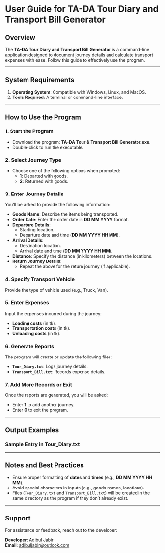 # User Guide for TA-DA Tour Diary and Transport Bill Generator

## Overview
The **TA-DA Tour Diary and Transport Bill Generator** is a command-line application designed to document journey details and calculate transport expenses with ease. Follow this guide to effectively use the program.

---

## System Requirements
1. **Operating System**: Compatible with Windows, Linux, and MacOS.
2. **Tools Required**: A terminal or command-line interface.

---

## How to Use the Program

### 1. Start the Program
- Download the program: **TA-DA Tour & Transport Bill Generator.exe**.
- Double-click to run the executable.

### 2. Select Journey Type
- Choose one of the following options when prompted:
  - **1**: Departed with goods.
  - **2**: Returned with goods.

### 3. Enter Journey Details
You’ll be asked to provide the following information:
- **Goods Name**: Describe the items being transported.
- **Order Date**: Enter the order date in **DD MM YYYY** format.
- **Departure Details**:
  - Starting location.
  - Departure date and time (**DD MM YYYY HH MM**).
- **Arrival Details**:
  - Destination location.
  - Arrival date and time (**DD MM YYYY HH MM**).
- **Distance**: Specify the distance (in kilometers) between the locations.
- **Return Journey Details**:
  - Repeat the above for the return journey (if applicable).

### 4. Specify Transport Vehicle
Provide the type of vehicle used (e.g., Truck, Van).

### 5. Enter Expenses
Input the expenses incurred during the journey:
- **Loading costs** (in tk).
- **Transportation costs** (in tk).
- **Unloading costs** (in tk).

### 6. Generate Reports
The program will create or update the following files:
- **`Tour_Diary.txt`**: Logs journey details.
- **`Transport_Bill.txt`**: Records expense details.

### 7. Add More Records or Exit
Once the reports are generated, you will be asked:
- Enter **1** to add another journey.
- Enter **0** to exit the program.

---

## Output Examples

### **Sample Entry in Tour_Diary.txt**

---

## Notes and Best Practices
- Ensure proper formatting of **dates** and **times** (e.g., **DD MM YYYY HH MM**).
- Avoid special characters in inputs (e.g., goods names, locations).
- Files (`Tour_Diary.txt` and `Transport_Bill.txt`) will be created in the same directory as the program if they don’t already exist.

---

## Support
For assistance or feedback, reach out to the developer:

**Developer**: Adibul Jabir  
**Email**: [adibuljabir@outlook.com](mailto:adibuljabir@outlook.com)


